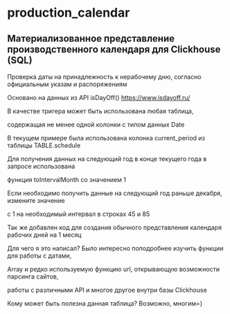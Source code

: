 # production_calendar
## Материализованное представление производственного календаря для Clickhouse (SQL)

Проверка даты на принадлежность к нерабочему дню, согласно официальным указам и распоряжениям

Основано на данных из API isDayOff() https://www.isdayoff.ru/

В качестве тригера может быть использована любая таблица,

содержащая не менее одной колонки с типом данных Date

В текущем примере была использована колонка current_period из таблицы TABLE.schedule

Для получения данных на следующий год в конце текущего года в запросе использована

функция toIntervalMonth со значением 1

Если необходимо получить данные на следующий год раньше декабря, измените значение

с 1 на необходимый интервал в строках 45 и 85


Так же добавлен код для создания обычного представления календаря рабочих дней на 1 месяц


Для чего я это написал? Было интересно поподробнее изучить функции для работы с датами,

Array и редко используемую функцию url, открывающую возможности парсинга сайтов,

работы с различными API и многое другое внутри базы Clickhouse


Кому может быть полезна данная таблица? Возможно, многим=)
